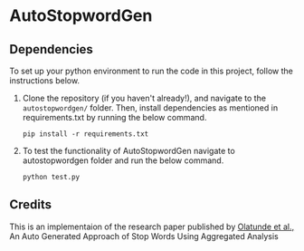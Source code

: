 # AutoStopwordGen

## Dependencies

To set up your python environment to run the code in this project, follow the instructions below.
	
1. Clone the repository (if you haven't already!), and navigate to the `autostopwordgen/` folder.
Then, install dependencies as mentioned in requirements.txt by running the below command.
    ```
    pip install -r requirements.txt
    ```
    
4. To test the functionality of AutoStopwordGen navigate to autostopwordgen folder and run the below command.
    ```
    python test.py
    ```
## Credits

This is an implementaion of the research paper published by [Olatunde et al.,](https://www.researchgate.net/publication/318969652_AN_AUTO-GENERATED_APPROACH_OF_STOP_WORDS_USING_AGGREGATED_ANALYSIS) An Auto Generated Approach of Stop Words Using Aggregated Analysis
